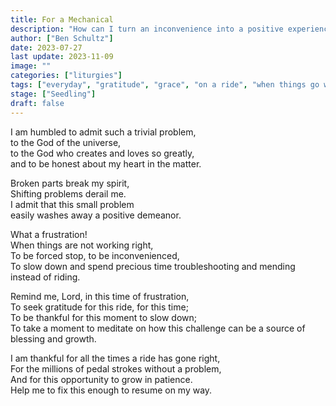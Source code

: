 ```yaml
---
title: For a Mechanical
description: "How can I turn an inconvenience into a positive experience? Is there anything good about my bike not working right?"
author: ["Ben Schultz"]
date: 2023-07-27
last update: 2023-11-09
image: ""
categories: ["liturgies"]
tags: ["everyday", "gratitude", "grace", "on a ride", "when things go wrong"]
stage: ["Seedling"]
draft: false
---
```


I am humbled to admit such a trivial problem,  
to the God of the universe,  
to the God who creates and loves so greatly,  
and to be honest about my heart in the matter.

Broken parts break my spirit,  
Shifting problems derail me.  
I admit that this small problem  
easily washes away a positive demeanor.

What a frustration!  
When things are not working right,  
To be forced stop, to be inconvenienced,  
To slow down and spend precious time troubleshooting and mending instead of riding.

Remind me, Lord, in this time of frustration,  
To seek gratitude for this ride, for this time;  
To be thankful for this moment to slow down;  
To take a moment to meditate on how this challenge can be a source of blessing and growth.

I am thankful for all the times a ride has gone right,  
For the millions of pedal strokes without a problem,  
And for this opportunity to grow in patience.  
Help me to fix this enough to resume on my way.
